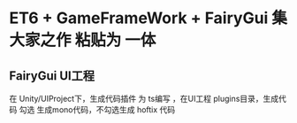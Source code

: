 # ET6 + GameFrameWork + FairyGui 集 大家之作 粘贴为 一体 
## FairyGui UI工程
在 Unity/UIProject下，生成代码插件 为 ts编写 ，在UI工程 plugins目录，生成代码 勾选 生成mono代码，不勾选生成 hoftix 代码
